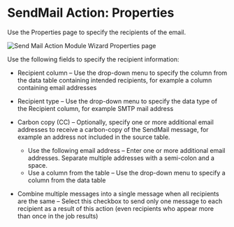 # SendMail Action: Properties

Use the Properties page to specify the recipients of the email.

![Send Mail Action Module Wizard Properties page](/img/versioned_docs/activitymonitor_7.1/activitymonitor/install/agent/properties.webp)

Use the following fields to specify the recipient information:

- Recipient column – Use the drop-down menu to specify the column from the data table containing
  intended recipients, for example a column containing email addresses
- Recipient type – Use the drop-down menu to specify the data type of the Recipient column, for
  example SMTP mail address
- Carbon copy (CC) – Optionally, specify one or more additional email addresses to receive a
  carbon-copy of the SendMail message, for example an address not included in the source table.

  - Use the following email address – Enter one or more additional email addresses. Separate
    multiple addresses with a semi-colon and a space.
  - Use a column from the table – Use the drop-down menu to specify a column from the data table

- Combine multiple messages into a single message when all recipients are the same – Select this
  checkbox to send only one message to each recipient as a result of this action (even recipients
  who appear more than once in the job results)
